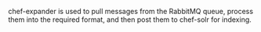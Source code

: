 chef-expander is used to pull messages from the RabbitMQ queue, process
them into the required format, and then post them to chef-solr for
indexing.